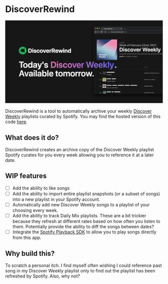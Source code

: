 # DiscoverRewind

![](./assets/og.png)

DiscoverRewind is a tool to automatically archive your weekly [Discover Weekly](https://www.spotify.com/us/discoverweekly) playlists curated by Spotify. You may find the hosted version of this code [here](https://www.discoverrewind.com).

## What does it do?
DiscoverRewind creates an archive copy of the Discover Weekly playlist Spotify curates for you every week allowing you to reference it at a later date.

## WIP features
- [ ] Add the ability to like songs
- [ ] Add the ability to import entire playlist snapshots (or a subset of songs) into a new playlist in your Spotify account.  
- [ ] Automatically add new Discover Weekly songs to a playlist of your choosing every week. 
- [ ] Add the ability to track Daily Mix playlists. These are a bit trickier because they refresh at different rates based on how often you listen to them. Potentially provide the ability to diff the songs between dates?
- [ ] Integrate the [Spotify Playback SDK](https://developer.spotify.com/documentation/web-playback-sdk/) to allow you to play songs directly from this app.

## Why build this?
To scratch a personal itch. I find myself often wishing I could reference past song in my Discover Weekly playlist only to find out the playlist has been refreshed by Spotify. Also, why not?